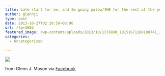 ```yaml
---
title: Late start for me, and Im going paleo/4HB for the rest of the year!
author: glennji
type: post
date: 2013-10-27T02:10:50+00:00
url: /?p=1092
featured_image: /wp-content/uploads/2013/10/1378898_10151671168180741_1502581866_n.jpg
categories:
  - Uncategorized

---
```

<div>
  <img src='/wp-content/uploads/2013/10/1378898_10151671168180741_1502581866_n.jpg' style='max-width:600px;' /></p> 
  
  <div>
    from Glenn J. Mason via <a href="https://www.facebook.com/photo.php?fbid=10151671168180741&#038;set=a.10150907445480741.408542.551785740&#038;type=1">Facebook</a>
  </div>
</div>

